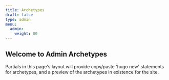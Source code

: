 ```yaml
---
title: Archetypes
draft: false
type: admin
menu:
  admin:
    weight: 80
---
```

## Welcome to Admin Archetypes

Partials in this page's layout will provide copy/paste 'hugo new' statements for archetypes, and a preview of the archetypes in existence for the site. 
